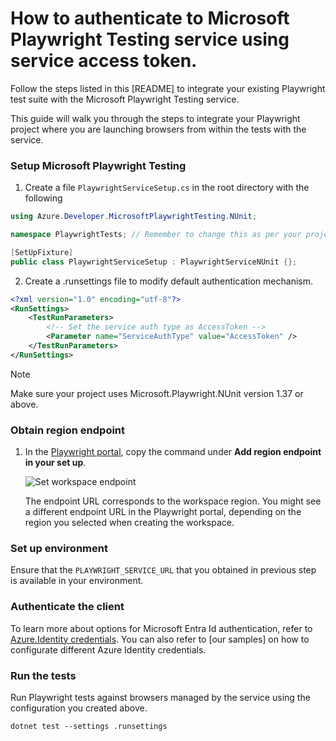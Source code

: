 # How to authenticate to Microsoft Playwright Testing service using service access token.

Follow the steps listed in this [README]<!--(https://github.com/Azure/azure-sdk-for-net/tree/main/sdk/playwrighttesting/Azure.Developer.MicrosoftPlaywrightTesting.NUnit/README.md)--> to integrate your existing Playwright test suite with the Microsoft Playwright Testing service.

This guide will walk you through the steps to integrate your Playwright project where you are launching browsers from within the tests with the service.

### Setup Microsoft Playwright Testing

1. Create a file `PlaywrightServiceSetup.cs` in the root directory with the following

```C# Snippet:Sample2_SetDefaultAuthenticationMechanism
using Azure.Developer.MicrosoftPlaywrightTesting.NUnit;

namespace PlaywrightTests; // Remember to change this as per your project namespace

[SetUpFixture]
public class PlaywrightServiceSetup : PlaywrightServiceNUnit {};
```

2. Create a .runsettings file to modify default authentication mechanism.

```xml
<?xml version="1.0" encoding="utf-8"?>
<RunSettings>
    <TestRunParameters>
        <!-- Set the service auth type as AccessToken -->
        <Parameter name="ServiceAuthType" value="AccessToken" />
    </TestRunParameters>
</RunSettings>
```

> [!NOTE]
> Make sure your project uses Microsoft.Playwright.NUnit version 1.37 or above.

### Obtain region endpoint

1. In the [Playwright portal](https://aka.ms/mpt/portal), copy the command under **Add region endpoint in your set up**.

    ![Set workspace endpoint](https://github.com/microsoft/playwright-testing-service/assets/12104064/d81ca629-2b23-4d34-8b70-67b6f7061a83)

    The endpoint URL corresponds to the workspace region. You might see a different endpoint URL in the Playwright portal, depending on the region you selected when creating the workspace.

### Set up environment

Ensure that the `PLAYWRIGHT_SERVICE_URL` that you obtained in previous step is available in your environment.

### Authenticate the client

To learn more about options for Microsoft Entra Id authentication, refer to [Azure.Identity credentials](https://github.com/Azure/azure-sdk-for-net/tree/main/sdk/identity/Azure.Identity#credentials). You can also refer to [our samples]<!--(https://github.com/Azure/azure-sdk-for-net/tree/main/sdk/playwrighttesting/Azure.Developer.MicrosoftPlaywrightTesting.NUnit/samples/Sample1_CustomisingServiceParameters.md)--> on how to configurate different Azure Identity credentials.

### Run the tests

Run Playwright tests against browsers managed by the service using the configuration you created above.

```dotnetcli
dotnet test --settings .runsettings
```